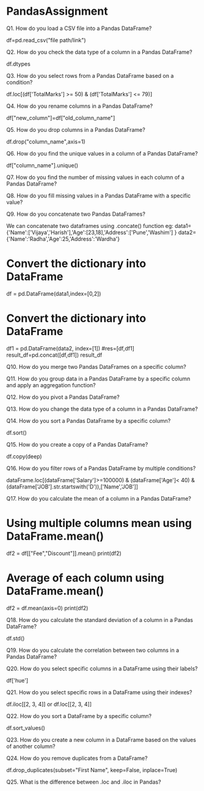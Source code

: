 # PandasAssignment

Q1. How do you load a CSV file into a Pandas DataFrame?

df=pd.read_csv("file path/link")

Q2. How do you check the data type of a column in a Pandas DataFrame?

df.dtypes

Q3. How do you select rows from a Pandas DataFrame based on a condition?

df.loc[(df['TotalMarks'] >= 50) & (df['TotalMarks'] <= 79)]

Q4. How do you rename columns in a Pandas DataFrame?

df["new_column"]=df["old_column_name"]

Q5. How do you drop columns in a Pandas DataFrame?

df.drop("column_name",axis=1)

Q6. How do you find the unique values in a column of a Pandas DataFrame?

df["column_name"].unique()

Q7. How do you find the number of missing values in each column of a Pandas DataFrame?


Q8. How do you fill missing values in a Pandas DataFrame with a specific value?

Q9. How do you concatenate two Pandas DataFrames?

We can concatenate two dataframes using .concate() function 
eg:
data1={'Name':['Vijaya','Harish'],'Age':[23,18],'Address':['Pune','Washim']
      }
data2={'Name':'Radha','Age':25,'Address':'Wardha'}
# Convert the dictionary into DataFrame  
df = pd.DataFrame(data1,index=[0,2])
 
# Convert the dictionary into DataFrame  
df1 = pd.DataFrame(data2, index=[1])
#res=[df,df1]
result_df=pd.concat([df,df1])
result_df     

Q10. How do you merge two Pandas DataFrames on a specific column?


Q11. How do you group data in a Pandas DataFrame by a specific column and apply an aggregation function?

Q12. How do you pivot a Pandas DataFrame?



Q13. How do you change the data type of a column in a Pandas DataFrame?

Q14. How do you sort a Pandas DataFrame by a specific column?

df.sort()

Q15. How do you create a copy of a Pandas DataFrame?

df.copy(deep)

Q16. How do you filter rows of a Pandas DataFrame by multiple conditions?

dataFrame.loc[(dataFrame['Salary']>=100000) & (dataFrame['Age']< 40) & (dataFrame['JOB'].str.startswith('D')),['Name','JOB']]

Q17. How do you calculate the mean of a column in a Pandas DataFrame?

# Using multiple columns mean using DataFrame.mean()
df2 = df[["Fee","Discount"]].mean()
print(df2)

# Average of each column using DataFrame.mean()
df2 = df.mean(axis=0)
print(df2)


Q18. How do you calculate the standard deviation of a column in a Pandas DataFrame?

df.std()

Q19. How do you calculate the correlation between two columns in a Pandas DataFrame?



Q20. How do you select specific columns in a DataFrame using their labels?

df['hue']

Q21. How do you select specific rows in a DataFrame using their indexes?

df.iloc[[2, 3, 4]]
or 
df.loc[[2, 3, 4]]

Q22. How do you sort a DataFrame by a specific column?

df.sort_values()

Q23. How do you create a new column in a DataFrame based on the values of another column?



Q24. How do you remove duplicates from a DataFrame?

df.drop_duplicates(subset="First Name", keep=False, inplace=True)

Q25. What is the difference between .loc and .iloc in Pandas?

